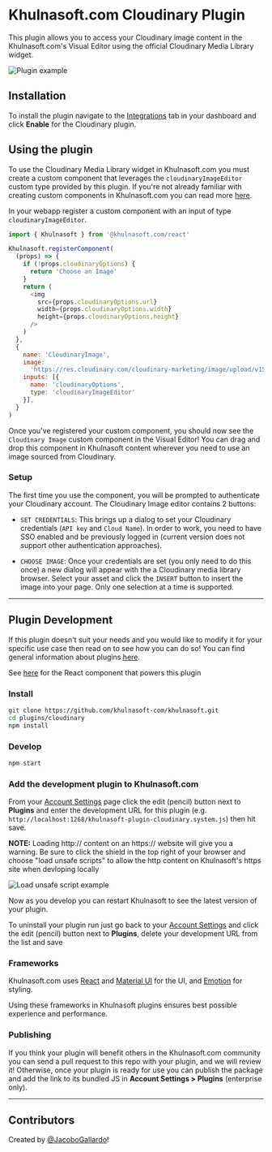 # Khulnasoft.com Cloudinary Plugin

This plugin allows you to access your Cloudinary image content in the Khulnasoft.com's Visual Editor using the official Cloudinary Media Library widget.

<img src="https://imgur.com/vpNzMud.gif" alt="Plugin example">

## Installation
To install the plugin navigate to the [Integrations](https://khulnasoft.com/app/integrations) tab in your dashboard and click **Enable** for the Cloudinary plugin.

## Using the plugin

To use the Cloudinary Media Library widget in Khulnasoft.com you must create a custom component that leverages the `cloudinaryImageEditor` custom type provided by this plugin. If you're not already familiar with creating custom components in Khulnasoft.com you can read more [here](https://www.khulnasoft.com/c/docs/custom-react-components).

In your webapp register a custom component with an input of type `cloudinaryImageEditor`.

```javascript
import { Khulnasoft } from '@khulnasoft.com/react'

Khulnasoft.registerComponent(
  (props) => {
    if (!props.cloudinaryOptions) {
      return 'Choose an Image'
    }
    return (
      <img
        src={props.cloudinaryOptions.url}
        width={props.cloudinaryOptions.width}
        height={props.cloudinaryOptions.height}
      />
    )
  },
  {
    name: 'CloudinaryImage',
    image:
      'https://res.cloudinary.com/cloudinary-marketing/image/upload/v1599098500/creative_source/Logo/Cloud%20Glyph/cloudinary_cloud_glyph_blue_png.png',
    inputs: [{ 
      name: 'cloudinaryOptions', 
      type: 'cloudinaryImageEditor' 
    }],
  }
)
```

Once you've registered your custom component, you should now see the `Cloudinary Image` custom component in the Visual Editor! You can drag and drop this component in Khulnasoft content wherever you need to use an image sourced from Cloudinary.

### Setup

The first time you use the component, you will be prompted to authenticate your Cloudinary account. The Cloudinary Image editor contains 2 buttons:

- `SET CREDENTIALS`: This brings up a dialog to set your Cloudinary credentials (`API key` and `Cloud Name`). In order to work, you need to have SSO enabled and be previously logged in (current version does not support other authentication approaches).

- `CHOOSE IMAGE`: Once your credentials are set (you only need to do this once) a new dialog will appear with the a Cloudinary media library browser. Select your asset and click the `INSERT` button to insert the image into your page. Only one selection at a time is supported.

---

## Plugin Development
If this plugin doesn't suit your needs and you would like to modify it for your specific use case then read on to see how you can do so! You can find general information about plugins [here](https://www.khulnasoft.com/c/docs/plugins-overview).

See [here](src/CloudinaryImageEditor.tsx) for the React component that powers this plugin

### Install

```bash
git clone https://github.com/khulnasoft-com/khulnasoft.git
cd plugins/cloudinary
npm install
```

### Develop

```bash
npm start
```

### Add the development plugin to Khulnasoft.com

From your [Account Settings](https://khulnasoft.com/account/space) page click the edit (pencil) button next to **Plugins** and enter the development URL for this plugin (e.g. `http://localhost:1268/khulnasoft-plugin-cloudinary.system.js`) then hit save.

**NOTE:** Loading http:// content on an https:// website will give you a warning. Be sure to click the shield in the top right of your browser and choose "load unsafe scripts" to allow the http content on Khulnasoft's https site when devloping locally

<img alt="Load unsafe script example" src="https://i.stack.imgur.com/uSaLL.png">

Now as you develop you can restart Khulnasoft to see the latest version of your plugin.

To uninstall your plugin run just go back to your [Account Settings](https://khulnasoft.com/account/space) and click the edit (pencil) button next to **Plugins**, delete your development URL from the list and save

### Frameworks

Khulnasoft.com uses [React](https://github.com/facebook/react) and [Material UI](https://github.com/mui-org/material-ui) for the UI, and [Emotion](https://github.com/emotion-js/emotion) for styling.

Using these frameworks in Khulnasoft plugins ensures best possible experience and performance.

### Publishing

If you think your plugin will benefit others in the Khulnasoft.com community you can send a pull request to this repo with your plugin, and we will review it! Otherwise, once your plugin is ready for use you can publish the package and add the link to its bundled JS in **Account Settings > Plugins** (enterprise only).

---
## Contributors

Created by [@JacoboGallardo](https://github.com/jacobogallardo)!
